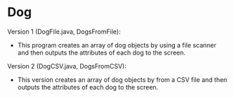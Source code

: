 # Dog

Version 1 (DogFile.java, DogsFromFile):
- This program creates an array of dog objects by using a file scanner
and then outputs the attributes of each dog to the screen.

Version 2 (DogCSV.java, DogsFromCSV):
- This version creates an array of dog objects by from a CSV file
and then outputs the attributes of each dog to the screen.
